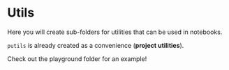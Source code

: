 # Utils

Here you will create sub-folders for utilities that can be
used in notebooks.

`putils` is already created as a convenience (**project utilities**).

Check out the playground folder for an example!